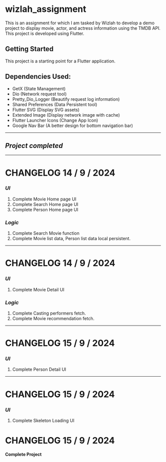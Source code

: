 # wizlah_assignment

This is an assignment for which I am tasked by Wizlah to develop a demo project to display movie,
actor, and actress information using the TMDB API.\
This project is developed using Flutter.

## Getting Started

This project is a starting point for a Flutter application.

## Dependencies Used:

- GetX (State Management)
- Dio (Network request tool)
- Pretty_Dio_Logger (Beautify request log information)
- Shared Preferences (Data Persistent tool)
- Flutter SVG (Display SVG assets)
- Extended Image (Display network image with cache)
- Flutter Launcher Icons (Change App Icon)
- Google Nav Bar (A better design for bottom navigation bar)

---
## *Project completed*
---

# CHANGELOG 14 / 9 / 2024

### *UI*

1. Complete Movie Home page UI
2. Complete Search Home page UI
3. Complete Person Home page UI

### *Logic*

1. Complete Search Movie function
2. Complete Movie list data, Person list data local persistent.

---

# CHANGELOG 14 / 9 / 2024

### *UI*

1. Complete Movie Detail UI

### *Logic*

1. Complete Casting performers fetch.
2. Complete Movie recommendation fetch.

---

# CHANGELOG 15 / 9 / 2024

### *UI*

1. Complete Person Detail UI

---

# CHANGELOG 15 / 9 / 2024

### *UI*

1. Complete Skeleton Loading UI

# CHANGELOG 15 / 9 / 2024

**Complete Project**